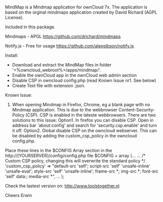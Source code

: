 MindMap is a Mindmap application for ownCloud 7x. 
The application is based on the orginal mindmaps application created by David Richard (AGPL License).

Included in this package.

Mindmaps - APGL
https://github.com/drichard/mindmaps

Notify.js - Free for usage
https://github.com/alexgibson/notify.js


Install:
- Download and extract the MindMap files in folder '<%owncloud_webroot%>/apps/mindmap/'.
- Enable the ownCloud app in the ownCloud web admin section
- Disable CSP in owncloud config.php (read Known Issue nr1. See below)
- Create Text file with extension .json. 


Known Issue:
1. When opening Mindmap in Firefox, Chrome, eg a blank page with no Mindmap application. This is due to the webbrowser Content-Security-Policy (CSP). CSP is enabled in the lateste webbrowsers.
There are two solutions to this issue:
Option1. In firefox you can disable CSP. Open in address bar 'about:config' and search for 'security.csp.enable' and turn it off.
Option2. Global disable CSP on the owncloud webserver. This can be disabled by adding the custom_csp_policy in the owncloud config.php.

Place these lines in the $CONFIG Array section in the http://[YOURSERVER]/config/config.php file
$CONFIG = array (...
...
/* Custom CSP policy, changing this will overwrite the standard policy */
'custom_csp_policy' => "default-src 'self'; script-src 'self' 'unsafe-inline' 'unsafe-eval'; style-src 'self' 'unsafe-inline'; frame-src *; img-src *; font-src 'self' data:; media-src *",
...
);

Check the lastest version on: http://www.toolstogether.nl

Cheers Erwin

